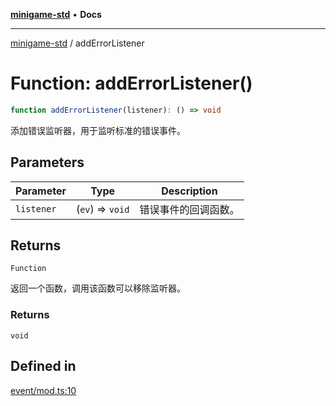 [**minigame-std**](../README.md) • **Docs**

***

[minigame-std](../README.md) / addErrorListener

# Function: addErrorListener()

```ts
function addErrorListener(listener): () => void
```

添加错误监听器，用于监听标准的错误事件。

## Parameters

| Parameter | Type | Description |
| ------ | ------ | ------ |
| `listener` | (`ev`) => `void` | 错误事件的回调函数。 |

## Returns

`Function`

返回一个函数，调用该函数可以移除监听器。

### Returns

`void`

## Defined in

[event/mod.ts:10](https://github.com/JiangJie/minigame-std/blob/1187f9b62000e3d29782e461fb54ceb4107f512c/src/std/event/mod.ts#L10)
